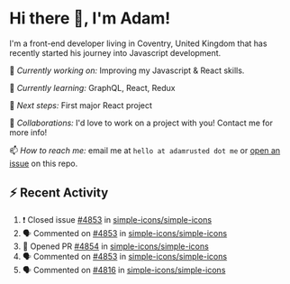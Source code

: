 # Hi there 👋, I'm Adam!

I'm a front-end developer living in Coventry, United Kingdom that has recently started his journey into Javascript development.

🔨 *Currently working on:* Improving my Javascript & React skills.

🌱 *Currently learning:* GraphQL, React, Redux

🎯 *Next steps:* First major React project

🤝 *Collaborations:* I'd love to work on a project with you! Contact me for more info!

📫 *How to reach me:* email me at `hello at adamrusted dot me` or [open an issue](https://github.com/adamrusted/adamrusted/issues/new) on this repo.

## :zap: Recent Activity
<!--START_SECTION:activity-->
1. ❗️ Closed issue [#4853](https://github.com/simple-icons/simple-icons/issues/4853) in [simple-icons/simple-icons](https://github.com/simple-icons/simple-icons)
2. 🗣 Commented on [#4853](https://github.com/simple-icons/simple-icons/issues/4853) in [simple-icons/simple-icons](https://github.com/simple-icons/simple-icons)
3. 💪 Opened PR [#4854](https://github.com/simple-icons/simple-icons/pull/4854) in [simple-icons/simple-icons](https://github.com/simple-icons/simple-icons)
4. 🗣 Commented on [#4853](https://github.com/simple-icons/simple-icons/issues/4853) in [simple-icons/simple-icons](https://github.com/simple-icons/simple-icons)
5. 🗣 Commented on [#4816](https://github.com/simple-icons/simple-icons/issues/4816) in [simple-icons/simple-icons](https://github.com/simple-icons/simple-icons)
<!--END_SECTION:activity-->
